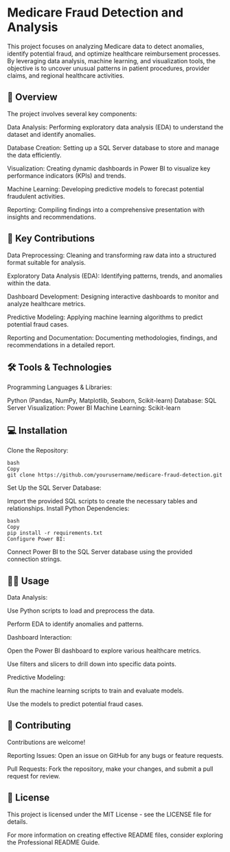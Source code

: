 # Medicare Fraud Detection and Analysis
This project focuses on analyzing Medicare data to detect anomalies, identify potential fraud, and optimize healthcare reimbursement processes. By leveraging data analysis, machine learning, and visualization tools, the objective is to uncover unusual patterns in patient procedures, provider claims, and regional healthcare activities.

## 📝 Overview
The project involves several key components:

Data Analysis: Performing exploratory data analysis (EDA) to understand the dataset and identify anomalies.

Database Creation: Setting up a SQL Server database to store and manage the data efficiently.

Visualization: Creating dynamic dashboards in Power BI to visualize key performance indicators (KPIs) and trends.

Machine Learning: Developing predictive models to forecast potential fraudulent activities.

Reporting: Compiling findings into a comprehensive presentation with insights and recommendations.

## 🚀 Key Contributions
Data Preprocessing: Cleaning and transforming raw data into a structured format suitable for analysis.

Exploratory Data Analysis (EDA): Identifying patterns, trends, and anomalies within the data.

Dashboard Development: Designing interactive dashboards to monitor and analyze healthcare metrics.

Predictive Modeling: Applying machine learning algorithms to predict potential fraud cases.

Reporting and Documentation: Documenting methodologies, findings, and recommendations in a detailed report.

## 🛠️ Tools & Technologies
Programming Languages & Libraries:

Python (Pandas, NumPy, Matplotlib, Seaborn, Scikit-learn)
Database: SQL Server
Visualization: Power BI
Machine Learning: Scikit-learn

## 💻 Installation
Clone the Repository:
```
bash
Copy
git clone https://github.com/yourusername/medicare-fraud-detection.git
```
Set Up the SQL Server Database:

Import the provided SQL scripts to create the necessary tables and relationships.
Install Python Dependencies:
```
bash
Copy
pip install -r requirements.txt
Configure Power BI:
```
Connect Power BI to the SQL Server database using the provided connection strings.
## 🧑‍💻 Usage
Data Analysis:

Use Python scripts to load and preprocess the data.

Perform EDA to identify anomalies and patterns.

Dashboard Interaction:

Open the Power BI dashboard to explore various healthcare metrics.

Use filters and slicers to drill down into specific data points.

Predictive Modeling:

Run the machine learning scripts to train and evaluate models.

Use the models to predict potential fraud cases.

## 🤝 Contributing
Contributions are welcome!

Reporting Issues: Open an issue on GitHub for any bugs or feature requests.

Pull Requests: Fork the repository, make your changes, and submit a pull request for review.

## 📄 License
This project is licensed under the MIT License - see the LICENSE file for details.

For more information on creating effective README files, consider exploring the Professional README Guide.
